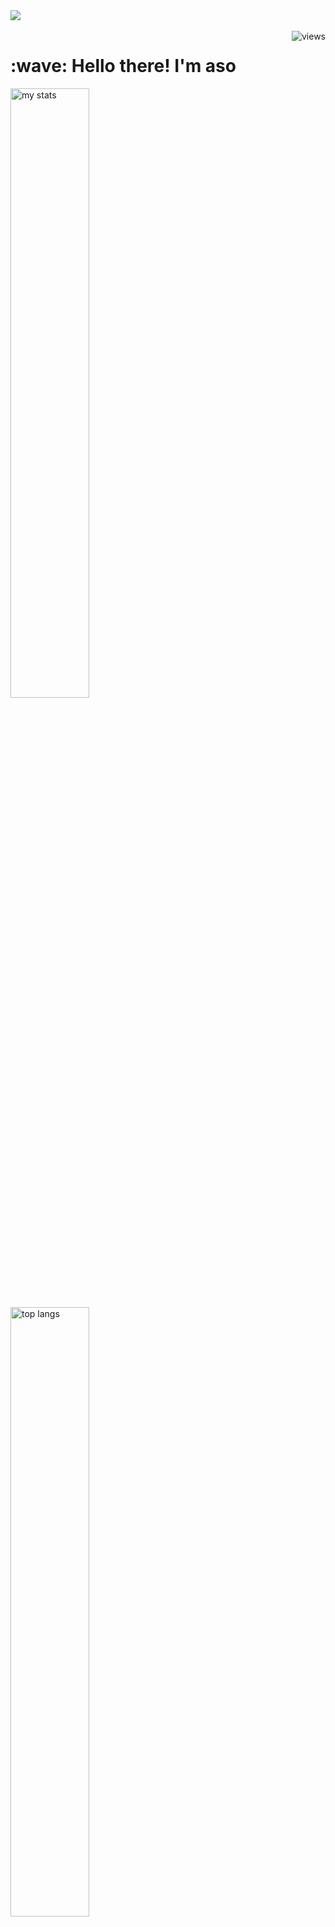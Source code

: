 <img src="https://github.com/Anmol-Baranwal/Cool-GIFs-For-GitHub/assets/74038190/d48893bd-0757-481c-8d7e-ba3e163feae7" />
<br><br>
<img align="right" alt="views" src="https://api.visitorbadge.io/api/visitors?path=aso-off&label=Profile%20views&countColor=%23f47373&style=flat"/>
<h1 align="left" id="macropower-title">:wave: Hello there! I'm aso</h1>
  <img alt="my stats" width="50%" src="https://github-readme-stats.vercel.app/api?username=aso-off&show_icons=true&theme=dracula"/>
  <img alt="top langs" width="50%" src="https://github-readme-stats.vercel.app/api/top-langs/?username=aso-off&layout=compact&theme=dracula"/>

## Info
```ruby
CONST aso =
{
  pronouns: "He" | "him",
  use-tool: ["Visual_Studio", "JetBrains Family"],
  backend: ["Java", "Python"],
  frontend: ["HTML", "CSS", "JavaScript", "React", "VUE"],
  database: ["MySQL"],
  learning：["C++", "TypeScript", "NodeJS", "NextJS"],
  goal: "unknown"
}
```

<!--START_SECTION:waka-->
```txt
From: 09 March 2024 - To: 16 March 2024
From: 10 March 2024 - To: 17 March 2024
Total Time: 12 hrs
Total Time: 5 hrs 38 mins
Python     11 hrs 49 mins  >>>>>>>>>>>>>>>>>>>>>>>>>   98.51 %
Markdown   7 mins          -------------------------   01.06 %
HTML       2 mins          -------------------------   00.42 %
YAML       0 secs          -------------------------   00.01 %
Python       5 hrs 21 mins   >>>>>>>>>>>>>>>>>>>>>>>>-   94.96 %
Astro        10 mins         >------------------------   03.11 %
HTML         2 mins          -------------------------   00.88 %
Elixir       1 min           -------------------------   00.57 %
Bash         0 secs          -------------------------   00.19 %
```

<!--END_SECTION:waka-->

## Codewars:

![codewars](https://www.codewars.com/users/aso_off/badges/large)

<h2 align="left">Languages-Frameworks-Tools: </h2>
<br/>
<div align="center">
<img src="https://skillicons.dev/icons?i=java,python,javascript,typescript&theme=dark" /><br>
  <img src="https://skillicons.dev/icons?i=html,css,react,vue,bootstrap,nodejs,nextjs,mysql&theme=dark" /><br>
  <img src="https://skillicons.dev/icons?i=vscode,idea,webstorm,git,figma,ps&theme=dark" /><br>
</div>

